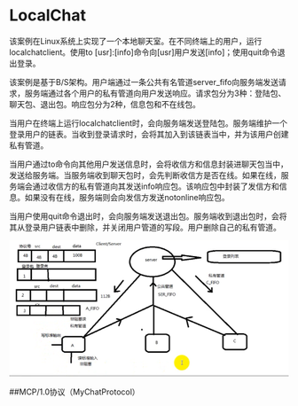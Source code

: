 # LocalChat

该案例在Linux系统上实现了一个本地聊天室。在不同终端上的用户，运行localchatclient。使用to [usr]:[info]命令向[usr]用户发送[info]；使用quit命令退出登录。

该案例是基于B/S架构。用户端通过一条公共有名管道server_fifo向服务端发送请求，服务端通过各个用户的私有管道向用户发送响应。请求包分为3种：登陆包、聊天包、退出包。响应包分为2种，信息包和不在线包。

当用户在终端上运行localchatclient时，会向服务端发送登陆包。服务端维护一个登录用户的链表。当收到登录请求时，会将其加入到该链表当中，并为该用户创建私有管道。

当用户通过to命令向其他用户发送信息时，会将收信方和信息封装进聊天包当中，发送给服务端。当服务端收到聊天包时，会先判断收信方是否在线。如果在线，服务端会通过收信方的私有管道向其发送info响应包。该响应包中封装了发信方和信息。如果没有在线，服务端则会向发信方发送notonline响应包。

当用户使用quit命令退出时，会向服务端发送退出包。服务端收到退出包时，会将其从登录用户链表中删除，并关闭用户管道的写段。用户删除自己的私有管道。

![](https://github.com/supperPants/LocalChat/blob/master/image/%E6%9C%AC%E5%9C%B0%E8%81%8A%E5%A4%A9%E5%AE%A4.png)

##MCP/1.0协议（MyChatProtocol）


